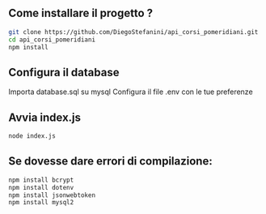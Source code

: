 ## Come installare il progetto ? 

```bash
git clone https://github.com/DiegoStefanini/api_corsi_pomeridiani.git
cd api_corsi_pomeridiani
npm install 
```

## Configura il database

Importa database.sql su mysql 
Configura il file .env con le tue preferenze

## Avvia index.js

```bash
node index.js 
```


## Se dovesse dare errori di compilazione:

```bash
npm install bcrypt
npm install dotenv
npm install jsonwebtoken
npm install mysql2
```
